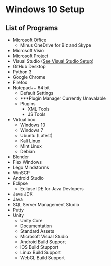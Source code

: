 # Windows 10 Setup
## List of Programs
- Microsoft Office
  - Minus OneDrive for Biz and Skype
- Microsoft Visio
- Microsoft Project
- Visual Studio ([See Visual Studio Setup](https://github.com/GracelandUniversity-CSIT/Admin-Resources/blob/master/VisualStudioInfo.md))
- GitHub Desktop
- Python 3
- Google Chrome
- Firefox
- Notepad++ 64 bit
  - Default Settings
  - ***Plugin Manager Currently Unavalable
  - Plugins
    - XML Tools
    - JS Tools
- Virtual box
  - Windows 10
  - Windows 7
  - Ubuntu (Latest)
  - Kali Linux
  - Mint Linux
  - Debian
- Blender
- Flex Windows
- Lego Mindstorms
- WinSCP
- Android Studio
- Eclipse
  - Eclipse IDE for Java Devlopers
- Java JDK
- Java
- SQL Server Management Studio
- Putty
- Unity
  - Unity Core
  - Documentation
  - Standard Assets
  - Microsoft Visual Studio
  - Android Build Support
  - iOS Build Stupport
  - Linux Build Support
  - WebGL Build Support
